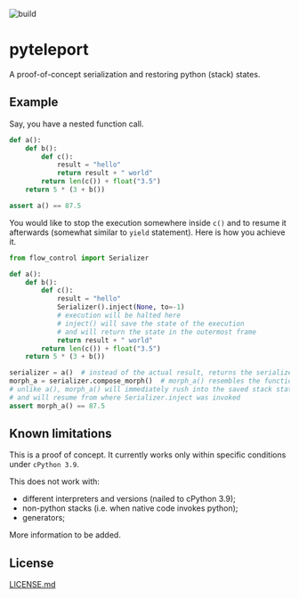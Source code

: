 ![build](https://github.com/pulkin/pyteleport/actions/workflows/test.yml/badge.svg)

pyteleport
==========

A proof-of-concept serialization and restoring python (stack) states.

Example
-------

Say, you have a nested function call.

```python
def a():
    def b():
        def c():
            result = "hello"
            return result + " world"
        return len(c()) + float("3.5")
    return 5 * (3 + b())

assert a() == 87.5
```

You would like to stop the execution somewhere inside `c()` and to resume it afterwards (somewhat similar to `yield` statement).
Here is how you achieve it.

```python
from flow_control import Serializer

def a():
    def b():
        def c():
            result = "hello"
            Serializer().inject(None, to=-1)
            # execution will be halted here
            # inject() will save the state of the execution
            # and will return the state in the outermost frame
            return result + " world"
        return len(c()) + float("3.5")
    return 5 * (3 + b())

serializer = a()  # instead of the actual result, returns the serialized state
morph_a = serializer.compose_morph()  # morph_a() resembles the function a()
# unlike a(), morph_a() will immediately rush into the saved stack state
# and will resume from where Serializer.inject was invoked
assert morph_a() == 87.5
```

Known limitations
-----------------

This is a proof of concept.
It currently works only within specific conditions under `cPython 3.9`.

This does not work with:
- different interpreters and versions (nailed to cPython 3.9);
- non-python stacks (i.e. when native code invokes python);
- generators;

More information to be added.

License
-------

[LICENSE.md](LICENSE.md)

